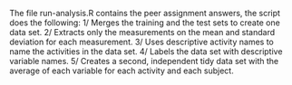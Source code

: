 The file run-analysis.R contains the peer assignment answers, the script does the following: 
1/ Merges the training and the test sets to create one data set.
2/ Extracts only the measurements on the mean and standard deviation for each measurement.
3/ Uses descriptive activity names to name the activities in the data set.
4/ Labels the data set with descriptive variable names.
5/ Creates a second, independent tidy data set with the average of each variable for each activity and each subject. 